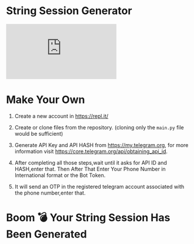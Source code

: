 # String Session Generator

[![Run on Repl.it](https://repl.it/badge/HastyCornsilkRecovery.loda6969.repl.run)](https://HastyCornsilkRecovery.loda6969.repl.run)

# Make Your Own 

1) Create a new account in https://repl.it/

2) Create or clone files from the repository. (cloning only the ```main.py``` file would be sufficient)

3) Generate API Key and API HASH from  https://my.telegram.org, for more information visit https://core.telegram.org/api/obtaining_api_id.

4) After completing all those steps,wait until it asks for API ID and HASH,enter that. Then After That Enter Your Phone Number in International format or the Bot Token.

5) It will send an OTP in the registered telegram account associated with the phone number,enter that.


# Boom 💣 Your String Session Has Been Generated
